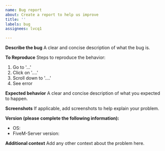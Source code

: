 ```yaml
---
name: Bug report
about: Create a report to help us improve
title: ''
labels: bug
assignees: lvcq1

---
```


**Describe the bug**
A clear and concise description of what the bug is.

**To Reproduce**
Steps to reproduce the behavior:
1. Go to '...'
2. Click on '....'
3. Scroll down to '....'
4. See error

**Expected behavior**
A clear and concise description of what you expected to happen.

**Screenshots**
If applicable, add screenshots to help explain your problem.

**Version (please complete the following information):**
 - OS: 
 - FiveM-Server version:

**Additional context**
Add any other context about the problem here.
